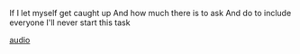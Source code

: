 

If I let myself get caught up
And how much there is to ask
And do to include everyone
I'll never start this task 

[audio](14_May_2021_10_02_08.m4a)
